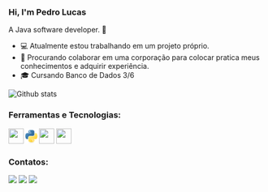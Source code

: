 ### Hi, I'm Pedro Lucas 
A Java software developer. 👋

- 💻 Atualmente estou trabalhando em um projeto próprio.
- 💼 Procurando colaborar em uma corporação para colocar pratica meus conhecimentos e adquirir experiência.
- 🎓 Cursando Banco de Dados 3/6

![Github stats](https://github-readme-stats.vercel.app/api?username=Pedrolucasrd&theme=blackcontrast&show_icons=true&count_private=true)
### Ferramentas e Tecnologias:
<div>
<img src="https://camo.githubusercontent.com/65b616ed4448c46e59c11345a1d49a01adc6d51f9bd6e93ee61d29573e04c597/68747470733a2f2f63646e2e6a7364656c6976722e6e65742f67682f64657669636f6e732f64657669636f6e2f69636f6e732f6a6176612f6a6176612d6f726967696e616c2d776f72646d61726b2e737667" width="30" height="30"/><img src="https://raw.githubusercontent.com/devicons/devicon/master/icons/python/python-original.svg" width="30" height="30"/><img src="https://upload.wikimedia.org/wikipedia/commons/thumb/2/29/Postgresql_elephant.svg/1200px-Postgresql_elephant.svg.png" width="30" height="30"/> <img src="https://cdn.jsdelivr.net/gh/devicons/devicon/icons/git/git-original.svg" width="30" height="30"/>
<div>

### Contatos:

<div>
<a href="https://www.instagram.com/pedrolucas.rd/" target="_blank"><img src="https://img.shields.io/badge/-Instagram-%23E4405F?style=for-the-badge&logo=instagram&logoColor=white" target="_blank"></a>
<a href = "mailto:pedrolucas.emp@gmail.com"><img src="https://img.shields.io/badge/Gmail-D14836?style=for-the-badge&logo=gmail&logoColor=white" target="_blank"></a>
<a href="https://www.linkedin.com/in/pedro-lucas-rodrigues-7116961b5/" target="_blank"><img src="https://img.shields.io/badge/-LinkedIn-%230077B5?style=for-the-badge&logo=linkedin&logoColor=white" target="_blank"></a>   
</div>
